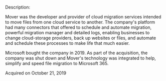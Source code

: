 Description:

Mover was the developer and provider of cloud migration services intended to move files from one cloud service to another. The company's platform had many connectors that offered to schedule and automate migration, powerful migration manager and detailed logs, enabling businesses to change cloud-storage providers, back up websites or files, and automate and schedule these processes to make life that much easier.

Microsoft bought the company in 2019. As part of the acquisition, the company was shut down and Mover's technology was integrated to help, simplify and speed file migration to Microsoft 365.

Acquired on October 21, 2019